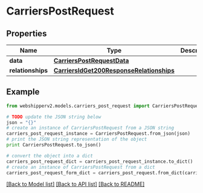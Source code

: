 # CarriersPostRequest


## Properties
Name | Type | Description | Notes
------------ | ------------- | ------------- | -------------
**data** | [**CarriersPostRequestData**](CarriersPostRequestData.md) |  | [optional] 
**relationships** | [**CarriersIdGet200ResponseRelationships**](CarriersIdGet200ResponseRelationships.md) |  | [optional] 

## Example

```python
from webshipperv2.models.carriers_post_request import CarriersPostRequest

# TODO update the JSON string below
json = "{}"
# create an instance of CarriersPostRequest from a JSON string
carriers_post_request_instance = CarriersPostRequest.from_json(json)
# print the JSON string representation of the object
print CarriersPostRequest.to_json()

# convert the object into a dict
carriers_post_request_dict = carriers_post_request_instance.to_dict()
# create an instance of CarriersPostRequest from a dict
carriers_post_request_form_dict = carriers_post_request.from_dict(carriers_post_request_dict)
```
[[Back to Model list]](../README.md#documentation-for-models) [[Back to API list]](../README.md#documentation-for-api-endpoints) [[Back to README]](../README.md)


